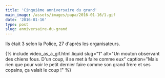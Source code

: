 ```yaml
---
title: 'Cinquième anniversaire du grand'
main_image: /assets/images/papa/2016-01-16/1.gif
date: '2016-01-16'
type: post
slug: anniversaire-du-grand
---
```


Ils était 3 selon la Police, 27 d'après les organisateurs.

<!-- more -->

{% include video_as_a_gif.html.liquid
slug="1"
alt="Un mouton observant des chiens fous. D'un coup, il se met à faire comme eux"
caption="Mais rien que pour voir le petit dernier faire comme son grand frère et ses copains, ça valait le coup !"
%}
